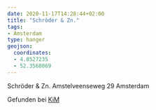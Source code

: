 ```yaml
---
date: 2020-11-17T14:28:44+02:00
title: "Schröder & Zn."
tags:
- Amsterdam
type: hanger
geojson:
  coordinates:
  - 4.8527235
  - 52.3568069
---
```


Schröder & Zn.
Amstelveenseweg 29
Amsterdam


<div class="source">Gefunden bei <a href="https://www.neue-arbeit-brockensammlung.de/geschaefte/zweigstelle-kim/">KiM</a></div>
